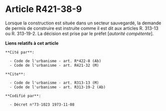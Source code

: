 # Article R421-38-9

Lorsque la construction est située dans un secteur sauvegardé, la demande de permis de construire est instruite comme il est
dit aux articles R. 313-13 ou R. 313-19-2. La décision est prise par le préfet [*autorité compétente*].

**Liens relatifs à cet article**

	**Cité par**:

	  - Code de l'urbanisme - art. R*422-8 (Ab)
	  - Code de l'urbanisme - art. R421-32 (M)

	**Cite**:

	  - Code de l'urbanisme - art. R313-13 (M)
	  - Code de l'urbanisme - art. R313-19-2 (Ab)

	**Codifié par**:

	  - Décret n°73-1023 1973-11-08
